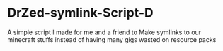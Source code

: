 # DrZed-symlink-Script-D
A simple script I made for me and a friend to Make symlinks to our minecraft stuffs instead of having many gigs wasted on resource packs
